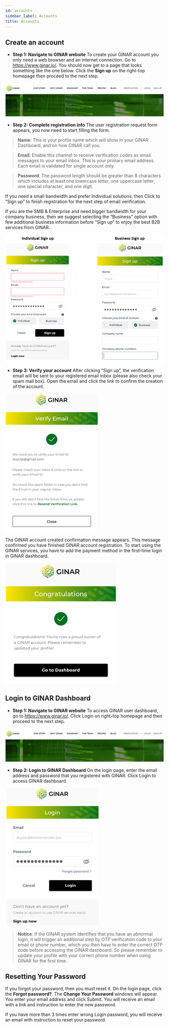 ```yaml
---
id: accounts
sidebar_label: Accounts
title: Accounts
---
```


## Create an account

-	**Step 1: Navigate to GINAR website** To create your GINAR account you only need a web browser and an internet connection. Go to https://www.ginar.io/. You should now get to a page that looks something like the one below. Click the **Sign up** on the right-top homepage then proceed to the next step.

![GINAR Website](https://github.com/ginarteam/docs/blob/master/docs/API-User-Dashboard/1.GINAR%20Website.png?raw=true)

-	**Step 2: Complete registration info** The user registration request form appears, you now need to start filling the form. 

> **Name**: This is your profile name which will show in your GINAR Dashboard, and on how GINAR call you.

> **Email**: Enable this channel to receive verification codes as email messages to your email inbox. This is your primary email address. Each email is validated for single account only.

> **Password**: The password length should be greater than 8 characters which includes at least one lowercase letter, one uppercase letter, one special character, and one digit.

If you need a small bandwidth and prefer Individual solutions, then Click to “Sign up” to finish registration for the next step of email verification. 

If you are the SMB & Enterprise and need bigger bandwidth for your company business, then we suggest selecting the “Business” option with few additional business information before “Sign up” to enjoy the best B2B services from GINAR.

![Signup](https://github.com/ginarteam/docs/blob/master/docs/API-User-Dashboard/2.Signup.png?raw=true)

-	**Step 3: Verify your account** After clicking “Sign up”, the verification email will be sent to your registered email inbox (please also check your spam mail box). Open the email and click the link to confirm the creation of the account.

![Verify](https://github.com/ginarteam/docs/blob/master/docs/API-User-Dashboard/3.Verify.png?raw=true)

The GINAR account created confirmation message appears. This message confirmed you have finished GINAR account registration. To start using the GINAR services, you have to add the payment method in the first-time login in GINAR dashboard.

![Congratulations](https://github.com/ginarteam/docs/blob/master/docs/API-User-Dashboard/4.Congrats.png?raw=true)

## Login to GINAR Dashboard

-	**Step 1: Navigate to GINAR website** To access GINAR user dashboard, go to https://www.ginar.io/. Click Login on right-top homepage and then proceed to the next step.

![GINAR Website](https://github.com/ginarteam/docs/blob/master/docs/API-User-Dashboard/1.GINAR%20Website.png?raw=true)

-	**Step 2: Login to GINAR Dashboard** On the login page, enter the email address and password that you registered with GINAR. Click Login to access GINAR dashboard.

![Login](https://github.com/ginarteam/docs/blob/master/docs/API-User-Dashboard/5.Login.png?raw=true)

> **Notice**: If the GINAR system identifies that you have an abnormal login, it will trigger an additional step by OTP verification code to your email or phone number, which you then have to enter the correct OTP code before accessing the GINAR dashboard. So please remember to update your profile with your correct phone number when using GINAR for the first time.

## Resetting Your Password

If you forgot your password, then you must reset it. On the login page, click the **Forgot password?**. The **Change Your Password** windows will appear. You enter your email address and click Submit. You will receive an email with a link and instruction to enter the new password.

If you have more than 3 times enter wrong Login password, you will receive an email with instruction to reset your password.
